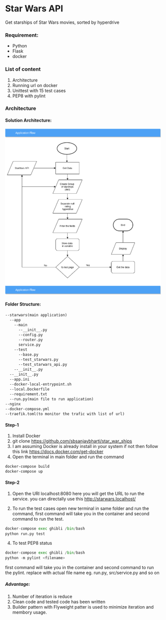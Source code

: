 # Star Wars API
Get starships of Star Wars movies, sorted by hyperdrive 

### Requirement:
* Python
* Flask
* docker
### List of content
1. Architecture
2. Running url on docker
4. Unittest with 15 test cases
5. PEP8 with pylint

### Architecture
#### Solution Architecture:
![](architecture.png)

#### Folder Structure:
    --starwars(main application)
      --app
        --main
          --__init__.py
          --config.py
          --router.py
          service.py
        --test
          --base.py
          --test_starwars.py
          --test_starwars_api.py
        --__init__.py
      --__init__.py
      --app.ini
      --docker-local-entrypoint.sh
      --local.Dockerfile
      --requirement.txt
      --run.py(main file to run application)
    --nginx
    --docker-compose.yml
    --traefik.toml(to monitor the trafic with list of url)
#### Step-1
1. Install Docker 
2. git clone https://github.com/sbsanjaybharti/star_war_ships
3. I am assuming Docker is already install in your system if not then follow this link https://docs.docker.com/get-docker 
3. Open the terminal in main folder and run the command<br/>
```ubuntu
docker-compose build
docker-compose up
```
#### Step-2
1. Open the URl localhost:8080 here you will get the URL to run the service.
you can directally use this http://starwars.localhost/

3. To run the test cases open new terminal in same folder and run the command, first command will take you in the container and second command to run the test.
```python 
docker-compose exec ghibli /bin/bash 
python run.py test
``` 
4. To test PEP8 status
```python 
docker-compose exec ghibli /bin/bash 
python -m pylint <filename>
``` 
first command will take you in the container and second command to run the pylint.
replace <filename> with actual file name eg. run.py, src/service.py and so on

 
##### Advantage:
1. Number of iteration is reduce
2. Clean code and tested code has been written
3. Builder pattern with Flyweight patter is used to minimize iteration and membory usage. 


